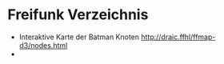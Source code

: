 # Freifunk Verzeichnis

 * Interaktive Karte der Batman Knoten 
   http://draic.ffhl/ffmap-d3/nodes.html
 * 